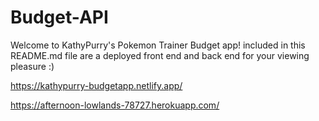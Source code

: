# Budget-API
Welcome to KathyPurry's Pokemon Trainer Budget app! included in this README.md file are a deployed front end and back end for your viewing pleasure :)


https://kathypurry-budgetapp.netlify.app/

https://afternoon-lowlands-78727.herokuapp.com/
